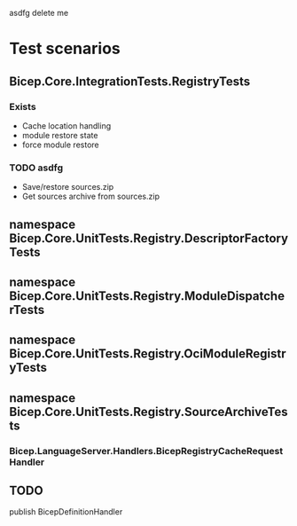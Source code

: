 ﻿asdfg delete me

# Test scenarios

## Bicep.Core.IntegrationTests.RegistryTests
### Exists
* Cache location handling
* module restore state
* force module restore
### TODO asdfg
* Save/restore sources.zip
* Get sources archive from sources.zip

## namespace Bicep.Core.UnitTests.Registry.DescriptorFactoryTests
## namespace Bicep.Core.UnitTests.Registry.ModuleDispatcherTests
## namespace Bicep.Core.UnitTests.Registry.OciModuleRegistryTests
## namespace Bicep.Core.UnitTests.Registry.SourceArchiveTests

### Bicep.LanguageServer.Handlers.BicepRegistryCacheRequestHandler


## TODO
publish
BicepDefinitionHandler